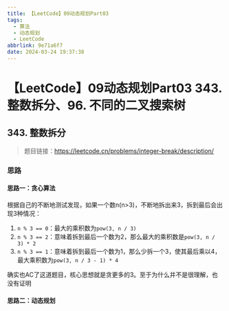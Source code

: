 ```yaml
---
title: 【LeetCode】09动态规划Part03
tags:
  - 算法
  - 动态规划
  - LeetCode
abbrlink: 9e71a6f7
date: 2024-03-24 19:37:38
---
```


# 【LeetCode】09动态规划Part03  343. 整数拆分、96. 不同的二叉搜索树



## 343. 整数拆分

>   题目链接：https://leetcode.cn/problems/integer-break/description/

### 思路

#### 思路一：贪心算法

根据自己的不断地测试发现，如果一个数n(n>3)，不断地拆出来3，拆到最后会出现3种情况：

1.   `n % 3 == 0`：最大的乘积数为`pow(3, n / 3)`
2.   `n % 3 == 2`：意味着拆到最后一个数为2，那么最大的乘积数是`pow(3, n / 3) * 2`
3.   `n % 3 == 1`：意味着拆到最后一个数为1，那么少拆一个3，使其最后乘以4，最大乘积数为`pow(3, n / 3 - 1) * 4`

确实也AC了这道题目，核心思想就是贪更多的3。至于为什么并不是很理解，也没有证明



#### 思路二：动态规划

